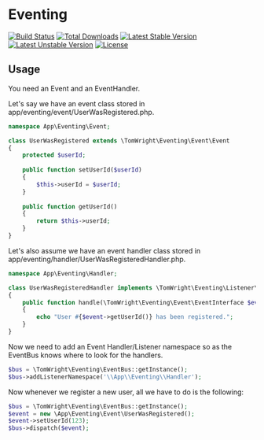 # Eventing

[![Build Status](https://travis-ci.org/TomWright/Eventing.svg?branch=master)](https://travis-ci.org/TomWright/Eventing)
[![Total Downloads](https://poser.pugx.org/tomwright/eventing/d/total.svg)](https://packagist.org/packages/tomwright/eventing)
[![Latest Stable Version](https://poser.pugx.org/tomwright/eventing/v/stable.svg)](https://packagist.org/packages/tomwright/eventing)
[![Latest Unstable Version](https://poser.pugx.org/tomwright/eventing/v/unstable.svg)](https://packagist.org/packages/tomwright/eventing)
[![License](https://poser.pugx.org/tomwright/eventing/license.svg)](https://packagist.org/packages/tomwright/eventing)

## Usage

    
You need an Event and an EventHandler.

Let's say we have an event class stored in app/eventing/event/UserWasRegistered.php.
```php
namespace App\Eventing\Event;

class UserWasRegistered extends \TomWright\Eventing\Event\Event
{
	protected $userId;
    
    public function setUserId($userId)
    {
    	$this->userId = $userId;
    }
    
    public function getUserId()
    {
    	return $this->userId;
    }
}
```

Let's also assume we have an event handler class stored in app/eventing/handler/UserWasRegisteredHandler.php.
```php
namespace App\Eventing\Handler;

class UserWasRegisteredHandler implements \TomWright\Eventing\Listener\ListenerInterface
{   
    public function handle(\TomWright\Eventing\Event\EventInterface $event)
    {
    	echo "User #{$event->getUserId()} has been registered.";
    }
}
```

Now we need to add an Event Handler/Listener namespace so as the EventBus knows where to look for the handlers.
```php
$bus = \TomWright\Eventing\EventBus::getInstance();
$bus->addListenerNamespace('\\App\\Eventing\\Handler');
```

Now whenever we register a new user, all we have to do is the following:
```php
$bus = \TomWright\Eventing\EventBus::getInstance();
$event = new \App\Eventing\Event\UserWasRegistered();
$event->setUserId(123);
$bus->dispatch($event);
```